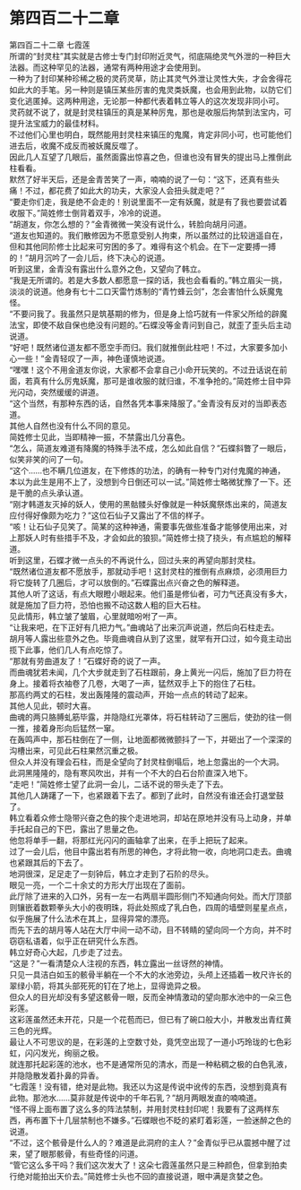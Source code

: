 # 第四百二十二章

第四百二十二章 七霞莲\
所谓的“封灵柱”其实就是古修士专门封印附近灵气，彻底隔绝灵气外泄的一种巨大法器。而这种罕见的法器，通常有两种用途才会使用到。\
一种为了封印某种珍稀之极的灵药灵草，防止其灵气外泄让灵性大失，才会舍得花如此大的手笔。另一种则是镇压某些厉害的鬼灵类妖魔，也会用到此物，以防它们变化逃匿掉。这两种用途，无论那一种都代表着韩立等人的这次发现非同小可。\
灵药就不说了，就是封灵柱镇压的真是某种厉鬼，那也是收服后拘禁到法宝内，可提升法宝威力的最佳材料。\
不过他们心里也明白，既然能用封灵柱来镇压的鬼魔，肯定非同小可，也可能他们进去后，收魔不成反而被妖魔反噬了。\
因此几人互望了几眼后，虽然面露出惊喜之色，但谁也没有冒失的提出马上推倒此柱看看。\
默然了好半天后，还是金青苦笑了一声，喃喃的说了一句：“这下，还真有些头痛！不过，都花费了如此大的功夫，大家没人会扭头就走吧？”\
“要走你们走，我是绝不会走的！别说里面不一定有妖魔，就是有了我也要尝试着收服下。”简姓修士倒背着双手，冷冷的说道。\
“胡道友，你怎么想的？”金青微微一笑没有说什么，转脸向胡月问道。\
“道友也知道的。我们散修因为不愿意受别人拘束，所以虽然过的比较逍遥自在，但和其他同阶修士比起来可穷困的多了。难得有这个机会。在下一定要搏一搏的！”胡月沉吟了一会儿后，终下决心的说道。\
听到这里，金青没有露出什么意外之色，又望向了韩立。\
“我是无所谓的。若是大多数人都愿意一探的话，我也会看看的。”韩立眉尖一挑，淡淡的说道。他身有七十二口天雷竹炼制的“青竹蜂云剑”，怎会害怕什么妖魔鬼怪。\
“不要问我了。我虽然只是筑基期的修为，但是身上恰巧就有一件家父所给的辟魔法宝，即使不敌自保也绝没有问题的。”石蝶没等金青问到自己，就歪了歪头后主动说道。\
“好吧！既然诸位道友都不愿空手而归。我们就推倒此柱吧！不过，大家要多加小心一些！”金青轻叹了一声，神色谨慎地说道。\
“嘿嘿！这个不用金道友你说，大家都不会拿自己小命开玩笑的。不过丑话说在前面，若真有什么厉鬼妖魔，那可是谁收服的就归谁，不准争抢的。”简姓修士目中异光闪动，突然缓缓的讲道。\
“这个当然，有那种东西的话，自然各凭本事来降服了。”金青没有反对的当即表态道。\
其他人自然也没有什么不同的意见。\
简姓修士见此，当即精神一振，不禁露出几分喜色。\
“怎么，简道友难道有降魔的特殊手法不成，怎么如此自信？”石蝶斜瞥了一眼后，似笑非笑的问了一句。\
“这个……也不瞒几位道友，在下修炼的功法，的确有一种专门对付鬼魔的神通，本以为此生是用不上了，没想到今日倒还可以一试。”简姓修士略微犹豫了一下。还是干脆的点头承认道。\
“刚才韩道友灭掉的妖人，使用的黑骷髅头好像就是一种妖魔祭炼出来的，简道友应付得好像颇为吃力？”这位石仙子又露出了不信的样子。\
“咳！让石仙子见笑了。简某的这种神通，需要事先做些准备才能够使用出来，对上那妖人时有些措手不及，才会如此的狼狈。”简姓修士挠了挠头，有点尴尬的解释道。\
听到这里，石蝶才微一点头的不再说什么，回过头来的再望向那封灵柱。\
“既然诸位道友都不愿放手，那就动手吧！这封灵柱的推倒有点麻烦，必须用巨力将它旋转了几圈后，才可以放倒的。”石蝶露出点兴奋之色的解释道。\
其他人听了这话，有点大眼瞪小眼起来。他们虽是修仙者，可力气还真没有多大，就是施加了巨力符，恐怕也搬不动这数人粗的巨大石柱。\
见此情形，韩立皱了皱眉，心里就暗吩咐了一声。\
“让我来吧，在下正好有几把力气。”曲魂站了出来沉声说道，然后向石柱走去。\
胡月等人露出些意外之色。毕竟曲魂自从到了这里，就罕有开口过，如今竟主动出揽下此事，他们几人有点吃惊了。\
“那就有劳曲道友了！”石蝶好奇的说了一声。\
而曲魂犹若未闻，几个大步就走到了石柱跟前，身上黄光一闪后，施加了巨力符在身上。接着将衣袖卷了几卷，大喝了一声，猛然双手上下的抱住了石柱。\
那高约两丈的石柱，发出轰隆隆的震动声，开始一点点的转动了起来。\
其他人见此，顿时大喜。\
曲魂的两只胳膊虬筋毕露，并隐隐红光罩体，将石柱转动了三圈后，使劲的往一侧一推，接着身形向后猛然一窜。\
在轰鸣声中，那石柱倒在了一侧，让地面都微微颤抖了一下，并砸出了一个深深的沟槽出来，可见此石柱果然沉重之极。\
但众人并没有理会石柱，而是全望向了封灵柱倒塌后，地上忽露出的一个大洞。\
此洞黑隆隆的，隐有寒风吹出，并有一个不大的白石台阶直深入地下。\
“走吧！”简姓修士望了此洞一会儿，二话不说的带头走了下去。\
其他几人踌躇了一下，也紧跟着下去了。都到了此时，自然没有谁还会打退堂鼓了。\
韩立看着众修士隐带兴奋之色的挨个走进地洞，却站在原地并没有马上动身，并单手托起自己的下巴，露出了思量之色。\
他忽将单手一翻，将那红光闪闪的画轴拿了出来，在手上把玩了起来。\
过了一会儿后，他目中露出若有所思的神色，才将此物一收，向地洞口走去。曲魂也紧跟其后的下去了。\
地洞很深，足足走了一刻钟后，韩立才走到了石阶的尽头。\
眼见一亮，一个二十余丈的方形大厅出现在了面前。\
此厅除了进来的入口外，另有一左一右两扇半圆形侧门不知通向何处。而大厅顶部则镶嵌着数颗拳头大小的夜明珠，将此处照成了乳白色，四周的墙壁则星星点点，似乎施展了什么法术在其上，显得异常的漂亮。\
而先下去的胡月等人站在大厅中间一动不动，目不转睛的望向同一个方向，并不时窃窃私语着，似乎正在研究什么东西。\
韩立好奇心大起，几步走了过去。\
“这是？”一看清楚众人注视的东西，韩立露出一丝讶然的神情。\
只见一具洁白如玉的骸骨半躺在一个不大的水池旁边，头颅上还插着一枚尺许长的翠绿小箭，将其头部死死的钉在了地上，显得诡异之极。\
但众人的目光却没有多望这骸骨一眼，反而全神情激动的望向那水池中的一朵三色彩莲。\
这彩莲虽然还未开花，只是一个花苞而已，但已有了碗口般大小，并散发出青红黄三色的光辉。\
最让人不可思议的是，在彩莲的上空数寸处，竟凭空出现了一道小巧玲珑的七色彩虹，闪闪发光，绚丽之极。\
就连那托起彩莲的池水，也不是通常所见的清水，而是一种粘稠之极的白色乳液，并隐隐散发着扑鼻的异香。\
“七霞莲！没有错，绝对是此物。我还以为这是传说中讹传的东西，没想到竟真有此物。那池水……莫非就是传说中的千年石乳？”胡月两眼发直的喃喃道。\
“怪不得上面布置了这么多的阵法禁制，并用封灵柱封印呢！我要有了这两样东西，再布置下十几层禁制也不嫌多。”石蝶眼也不眨的紧盯着彩莲，一脸迷醉之色的说道。\
“不过，这个骸骨是什么人的？难道是此洞府的主人？”金青似乎已从震撼中醒了过来，望了眼那骸骨，有些奇怪的问道。\
“管它这么多干吗？我们这次发大了！这朵七霞莲虽然只是三种颜色，但拿到拍卖行绝对能拍出天价去。”简姓修士头也不回的直接说道，眼中满是贪婪之色。
